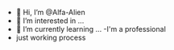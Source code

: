 - 👋 Hi, I’m @Alfa-Alien
- 👀 I’m interested in ...
- 🌱 I’m currently learning ...
-I'm a professional 
- just working process 

<!---
Alfa-Alien is a ✨ special ✨ repository because its `README.md` (this file) appears on your GitHub profile.
You can click the Preview link to take a look at your changes.
--->
